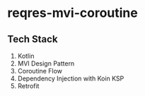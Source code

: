 # reqres-mvi-coroutine

## Tech Stack

1. Kotlin
2. MVI Design Pattern
3. Coroutine Flow
4. Dependency Injection with Koin KSP
5. Retrofit

